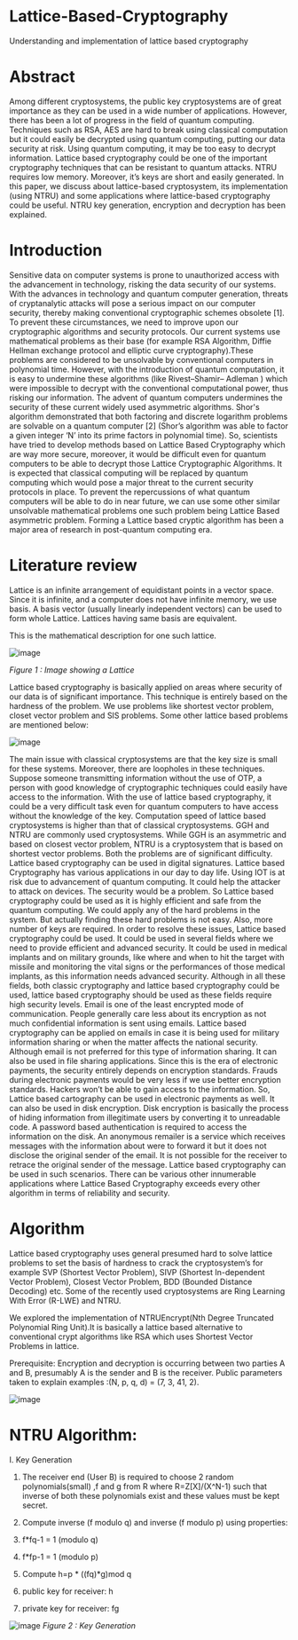 # Lattice-Based-Cryptography
Understanding and implementation of lattice based cryptography
# Abstract
Among different cryptosystems, the public key cryptosystems are of great importance as they can be used in a wide number of applications. However, there has been a lot of progress in the field of quantum computing. Techniques such as RSA, AES are hard to break using classical computation but it could easily be decrypted using quantum computing, putting our data security at risk. Using quantum computing, it may be too easy to decrypt information. Lattice based cryptography could be one of the important cryptography techniques that can be resistant to quantum attacks. NTRU requires low memory. Moreover, it’s keys are short and easily generated. In this paper, we discuss about lattice-based cryptosystem, its implementation (using NTRU) and some applications where lattice-based cryptography could be useful. NTRU key generation, encryption and decryption has been explained.

# Introduction
Sensitive data on computer systems is prone to unauthorized access with the advancement in technology, risking the data security of our systems. With the advances in technology and quantum computer generation, threats of cryptanalytic attacks will pose a serious impact on our computer security, thereby making conventional cryptographic schemes obsolete [1]. To prevent these circumstances, we need to improve upon our cryptographic algorithms and security protocols. Our current systems use mathematical problems as their base (for example RSA Algorithm, Diffie Hellman exchange protocol and elliptic curve cryptography).These problems are considered to be unsolvable by conventional computers in polynomial time. However, with the introduction of quantum computation, it is easy to undermine these algorithms (like Rivest–Shamir– Adleman ) which were impossible to decrypt with the conventional computational power, thus risking our information. 
 The advent of quantum computers undermines the security of these current widely used asymmetric algorithms. Shor's algorithm demonstrated that both factoring and discrete logarithm problems are solvable on a quantum computer [2] (Shor’s algorithm was able to factor a given integer ‘N’ into its prime factors in polynomial time). So, scientists have tried to develop methods based on Lattice Based Cryptography which are way more secure, moreover, it would be difficult even for quantum computers to be able to decrypt those Lattice Cryptographic Algorithms. It is expected that classical computing will be replaced by quantum computing which would pose a major threat to the current security protocols in place. 
To prevent the repercussions of what quantum computers will be able to do in near future, we can use some other similar unsolvable mathematical problems one such problem being Lattice Based asymmetric problem. Forming a Lattice based cryptic algorithm has been a major area of research in post-quantum computing era.

# Literature review
Lattice is an infinite arrangement of equidistant points in a vector space. Since it is infinite, and a computer does not have infinite memory, we use basis. A basis vector (usually linearly independent vectors) can be used to form whole Lattice. Lattices having same basis are equivalent.
 
This is the mathematical description for one such lattice.

 ![image](https://github.com/MayankPunghal/Lattice-Based-Cryptography/assets/50830003/e56b628c-1342-4bae-ac6d-fcd05d5759a1)

*Figure 1 : Image showing a Lattice*

Lattice based cryptography is basically applied on areas where security of our data is of significant importance. This technique is entirely based on the hardness of the problem. We use problems like shortest vector problem, closet vector problem and SIS problems.
Some other lattice based problems are mentioned below:
 
 ![image](https://github.com/MayankPunghal/Lattice-Based-Cryptography/assets/50830003/6a218c6d-2d88-43da-9536-2702e3bbfb9c)

 
The main issue with classical cryptosystems are that the key size is small for these systems. Moreover, there are loopholes in these techniques. Suppose someone transmitting information without the use of OTP, a person with good knowledge of cryptographic techniques could easily have access to the information. With the use of lattice based cryptography, it could be a very difficult task even for quantum computers to have access without the knowledge of the key. Computation speed of lattice based cryptosystems is higher than that of classical cryptosystems.
GGH and NTRU are commonly used cryptosystems. While GGH is an asymmetric and based on closest vector problem, NTRU is a cryptosystem that is based on shortest vector problems. Both the problems are of significant difficulty. Lattice based cryptography can be used in digital signatures. 
Lattice based Cryptography has various applications in our day to day life. Using IOT is at risk due to advancement of quantum computing. It could help the attacker to attack on devices. The security would be a problem. So Lattice based cryptography could be used as it is highly efficient and safe from the quantum computing. We could apply any of the hard problems in the system. But actually finding these hard problems is not easy. Also, more number of keys are required. In order to resolve these issues, Lattice based cryptography could be used.
It could be used in several fields where we need to provide efficient and advanced security. It could be used in medical implants and on military grounds, like where and when to hit the target with missile and monitoring the vital signs or the performances of those medical implants, as this information needs advanced security.
Although in all these fields, both classic cryptography and lattice based cryptography could be used, lattice based cryptography should be used as these fields require high security levels. 
Email is one of the least encrypted mode of communication. People generally care less about its encryption as not much confidential information is sent using emails. Lattice based cryptography can be applied on emails in case it is being used for military information sharing or when the matter affects the national security. Although email is not preferred for this type of information sharing. It can also be used in file sharing applications.
Since this is the era of electronic payments, the security entirely depends on encryption standards. Frauds during electronic payments would be very less if we use better encryption standards. Hackers won’t be able to gain access to the information. So, Lattice based cartography can be used in electronic payments as well.
It can  also be used in disk encryption. Disk encryption is basically the process of hiding information from illegitimate users by converting it to unreadable code. A password based authentication is required to access the information on the disk.
An anonymous remailer is a service which receives messages with the information about were to forward it but it does not disclose the original sender of the email. It is not possible for the receiver to retrace the original sender of the message. Lattice based cryptography can be used in such scenarios.
There can be various other innumerable applications where Lattice Based Cryptography exceeds every other algorithm in terms of reliability and security.

# Algorithm

Lattice based cryptography uses general presumed hard to solve lattice problems to set the basis of hardness to crack the cryptosystem’s for example SVP (Shortest Vector Problem), SIVP (Shortest In-dependent Vector Problem), Closest Vector Problem, BDD (Bounded Distance Decoding) etc.
 Some of the recently used cryptosystems are Ring Learning With Error (R-LWE) and NTRU.

We explored the implementation of NTRUEncrypt(Nth Degree Truncated Polynomial Ring Unit).It is basically a lattice based alternative to conventional crypt algorithms like RSA which uses Shortest Vector Problems in lattice.

 Prerequisite: Encryption and decryption is occurring between two parties A and B, presumably A is the sender and B is the receiver. 
Public parameters taken to explain examples :(N, p, q, d) = (7, 3, 41, 2).

![image](https://github.com/MayankPunghal/Lattice-Based-Cryptography/assets/50830003/5fc22db7-69ee-4624-b979-a76d67ea4296)

# NTRU Algorithm:


I.	Key Generation

1.	The receiver end (User B) is required to choose 2 random polynomials(small) ,f and g from R where R=Z[X]/(X^N-1) such that inverse of both these polynomials exist and these values must be kept secret.

2.	Compute inverse (f modulo q) and inverse (f modulo p) using properties:
 1.	f*fq-1 = 1 (modulo q)
 2.	f*fp-1 = 1 (modulo p)

3.	Compute h=p * ((fq)*g)mod q
 1.	public key for receiver: h
 2. private key for receiver: fg

![image](https://github.com/MayankPunghal/Lattice-Based-Cryptography/assets/50830003/5441e624-4515-43ce-aa08-59b198824398)
*Figure 2 : Key Generation*
